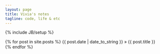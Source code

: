 ```yaml
---
layout: page
title: Vivia's notes 
tagline: code, life & etc
---
```

{% include JB/setup %}

{% for post in site.posts %}
{{ post.date | date_to_string }} » {{ post.title }}
{% endfor %}


